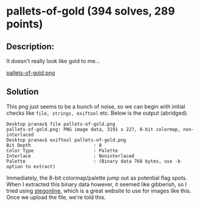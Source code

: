 # pallets-of-gold (394 solves, 289 points)

## Description:
It doesn't really look like gold to me...

[pallets-of-gold.png](pallets-of-gold.png)

## Solution
This png just seems to be a bunch of noise, so we can begin with initial checks like `file, strings, exiftool` etc. Below is the output (abridged). 

```
Desktop pranav$ file pallets-of-gold.png
pallets-of-gold.png: PNG image data, 3191 x 227, 8-bit colormap, non-interlaced
Desktop pranav$ exiftool pallets-of-gold.png
Bit Depth                       : 8
Color Type                      : Palette
Interlace                       : Noninterlaced
Palette                         : (Binary data 768 bytes, use -b option to extract)
```

Immediately, the 8-bit colormap/palette jump out as potential flag spots. When I extracted this binary data however, it seemed like gibberish, so I tried using [stegonline](https://stegonline.georgeom.net/image), which is a great website to use for images like this. Once we upload the file, we're told this.
